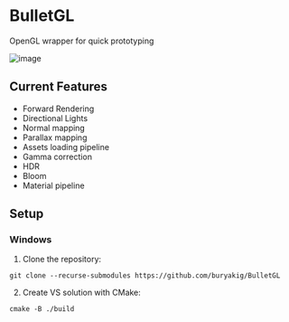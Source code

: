 # BulletGL
OpenGL wrapper for quick prototyping

![image](https://user-images.githubusercontent.com/73420624/173396668-6b703c09-91b6-4892-ba9f-b8c903c41c18.png)
## Current Features
- Forward Rendering
- Directional Lights
- Normal mapping
- Parallax mapping
- Assets loading pipeline
- Gamma correction
- HDR
- Bloom
- Material pipeline
## Setup
### Windows
1. Clone the repository:
```
git clone --recurse-submodules https://github.com/buryakig/BulletGL
```
2. Create VS solution with CMake:
```
cmake -B ./build
```
